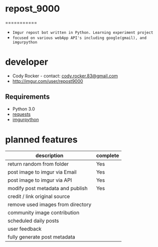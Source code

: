 # repost_9000
===========
* `Imgur repost bot written in Python. Learning experiment project`
* `focused on various webApp API's including google(gmail), and imgurpython`

developer
=========
- Cody Rocker - contact: cody.rocker.83@gmail.com
- http://imgur.com/user/repost9000

Requirements
------------
- Python 3.0
- [requests](http://docs.python-requests.org/en/latest/user/install/)
- [imgurpython](https://github.com/Imgur/imgurpython)

planned features
================
| description                        | complete |
|------------------------------------|----------|
| return random from folder          |    Yes   |
| post image to imgur via Email      |    Yes   |
| post image to imgur via API        |    Yes   |
| modify post metadata and publish   |    Yes   |
| credit / link original source      |          |
| remove used images from directory  |          |
| community image contribution       |          |
| scheduled daily posts              |          |
| user feedback                      |          |
| fully generate post metadata       |          |
